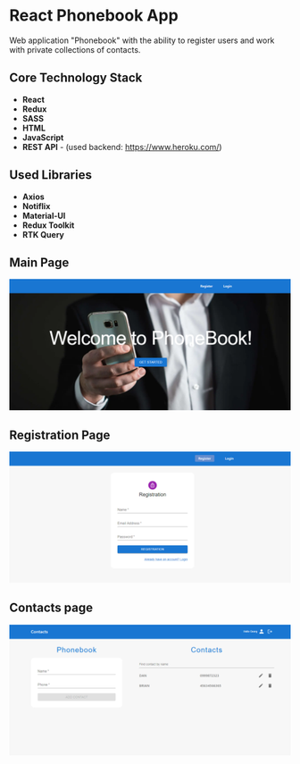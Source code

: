 # React Phonebook App

Web application "Phonebook" with the ability to register users and work with
private collections of contacts.

## Core Technology Stack

- **React**
- **Redux**
- **SASS**
- **HTML**
- **JavaScript**
- **REST API** - (used backend: https://www.heroku.com/)

## Used Libraries

- **Axios**
- **Notiflix**
- **Material-UI**
- **Redux Toolkit**
- **RTK Query**

## Main Page

![Main page](./assets/main.png)

## Registration Page

![Registration](./assets/reg.png)

## Contacts page

![Contacts page](./assets/contact.png)
